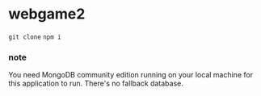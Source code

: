 # webgame2

`git clone`
`npm i`

### note
You need MongoDB community edition running on your local machine for this application to run. There's no fallback database.